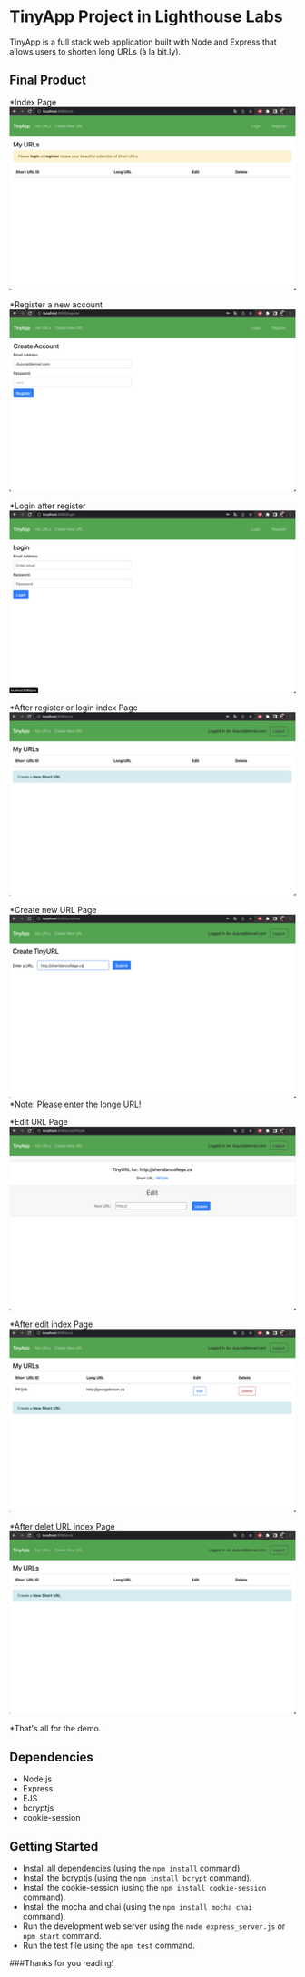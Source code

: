 # TinyApp Project in Lighthouse Labs

TinyApp is a full stack web application built with Node and Express that allows users to shorten long URLs (à la bit.ly).

## Final Product
*Index Page
!["index page"](https://github.com/JunqiDu/tinyapp/blob/main/docs/index%20page.png)

*Register a new account
!["register page"](https://github.com/JunqiDu/tinyapp/blob/main/docs/register%20page.png)

*Login after register
!["login page"](https://github.com/JunqiDu/tinyapp/blob/main/docs/login%20page.png)

*After register or login index Page
!["after register index page"](https://github.com/JunqiDu/tinyapp/blob/main/docs/after%20regiter%20index%20page.png)

*Create new URL Page
!["add new URL page"](https://github.com/JunqiDu/tinyapp/blob/main/docs/create%20new%20URL%20page.png)
*Note: Please enter the longe URL!

*Edit URL Page
!["edit page"](https://github.com/JunqiDu/tinyapp/blob/main/docs/edit%20URL%20page.png)

*After edit index Page
!["edited index page"](https://github.com/JunqiDu/tinyapp/blob/main/docs/after%20edit%20URL%20index%20page.png)

*After delet URL index Page
!["deleted index page"](https://github.com/JunqiDu/tinyapp/blob/main/docs/after%20delet%20URL%20index%20page.png)

*That's all for the demo.

## Dependencies

- Node.js
- Express
- EJS
- bcryptjs
- cookie-session

## Getting Started

- Install all dependencies (using the `npm install` command).
- Install the bcryptjs (using the `npm install bcrypt` command).
- Install the cookie-session (using the `npm install cookie-session` command).
- Install the mocha and chai (using the `npm install mocha chai` command).
- Run the development web server using the `node express_server.js` or `npm start` command.
- Run the test file using the `npm test` command.

###Thanks for you reading!